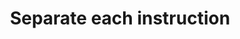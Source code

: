 ---
title: Separate each instruction
permalink: /coga-draft/guide/clear/separate-instructions
github:
  repository: w3c/wai-coga
layout: guide
feedbackmail: wai@w3.org
doc-note-type: draft
doc-note-message-md: |
  [See page details in plan](../../plan#design-guide)

---